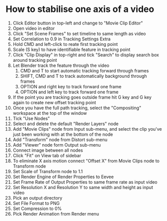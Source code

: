 # How to stabilise one axis of a video

1. Click Editor button in top-left and change to "Movie Clip Editor"
2. Open video in editor
3. Click "Set Scene Frames" to set timeline to same length as video
4. Set Correlation to 0.9 in Tracking Settings Extra
5. Hold CMD and left-click to reate first tracking point
6. Scale (S key) to have identifiable feature in tracking point
7. Click "Clip Display" in top-right and tick "Search" to display search box around tracking point
8. Let Blender track the feature through the video
    1. CMD and T to start automatic tracking forward through frames
    2. SHIFT, CMD and T to track automatically background through frames
    3. OPTION and right key to track forward one frame
    4. OPTION and left key to track forward one frame
9. If the point you are tracking goes outside frame hit G key and G key again to create new offset tracking point
10. Once you have the full path tracking, select the "Compositing" workspace at the top of the window
11. Tick "Use Nodes"
12. Select and delete the default "Render Layers" node
13. Add "Movie Clips" node from Input sub-menu, and select the clip you've just been working with at the bottom of the node
14. Add "Transform" node from Distort sub-menu
15. Add "Viewer" node form Output sub-menu
16. Connect image between all nodes
17. Click "Fit" on View tab of sidebar
18. To eliminate X axis motion connect "Offset X" from Movie Clips node to Transform node
19. Set Scale of Transform node to 1.1
20. Set Render Engine of Render Properties to Eevee
21. Set Frame Rate of Output Properties to same frame rate as input video
22. Set Resolution X and Resolution Y to same width and height as input video
23. Pick an output directory
24. Set File Format to PNG
25. Set Compression to 0%
26. Pick Render Animation from Render menu
